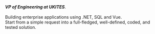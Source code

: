 <b><i>VP of Engineering at UKITES</i></b>.<br/><br/>
Building enterprise applications using .NET, SQL and Vue.<br/>
Start from a simple request into a full-fledged, well-defined, coded, and tested solution.
